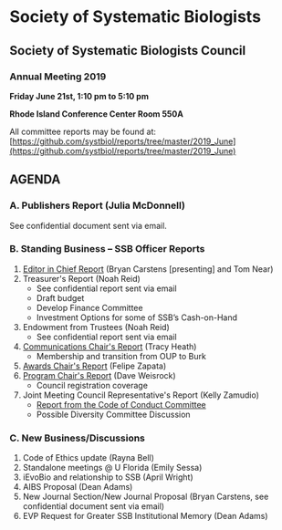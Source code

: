# Society of Systematic Biologists

## Society of Systematic Biologists Council
### Annual Meeting 2019

**Friday June 21st, 1:10 pm to 5:10 pm**

**Rhode Island Conference Center Room 550A**

All committee reports may be found at: 
[https://github.com/systbiol/reports/tree/master/2019_June](https://github.com/systbiol/reports/tree/master/2019_June)

## AGENDA

### A. Publishers Report (Julia McDonnell)

See confidential document sent via email.

### B. Standing Business – SSB Officer Reports

1.	[Editor in Chief Report](https://github.com/systbiol/reports/blob/master/2019_June/EiC-report_June2019.pdf) (Bryan Carstens [presenting] and Tom Near)
2.	Treasurer's Report (Noah Reid)
	- See confidential report sent via email
	- Draft budget
	- Develop Finance Committee
	- Investment Options for some of SSB’s Cash-on-Hand
3.	Endowment from Trustees (Noah Reid)
	- See confidential report sent via email
4.	[Communications Chair's Report](https://github.com/systbiol/reports/blob/master/2019_June/Communications-June2019.md) (Tracy Heath)
	- Membership and transition from OUP to Burk
5.	[Awards Chair's Report](https://github.com/systbiol/reports/blob/master/2019_June/awards-report-June2019.md) (Felipe Zapata)
6.	[Program Chair's Report](https://github.com/systbiol/reports/blob/master/2019_June/SSB_program_chair_report_June2019.pdf) (Dave Weisrock)
	-	Council registration coverage 
7.	Joint Meeting Council Representative's Report (Kelly Zamudio)
	- [Report from the Code of Conduct Committee](https://github.com/systbiol/reports/blob/master/2019_June/Code_of_Conduct_report_June2019.pdf)
	- Possible Diversity Committee Discussion

### C. New Business/Discussions

1.	Code of Ethics update (Rayna Bell)
2.	Standalone meetings @ U Florida (Emily Sessa) 
3.	iEvoBio and relationship to SSB (April Wright)
5.	AIBS Proposal (Dean Adams)
6.	New Journal Section/New Journal Proposal (Bryan Carstens, see confidential document sent via email)
7.	EVP Request for Greater SSB Institutional Memory (Dean Adams)

